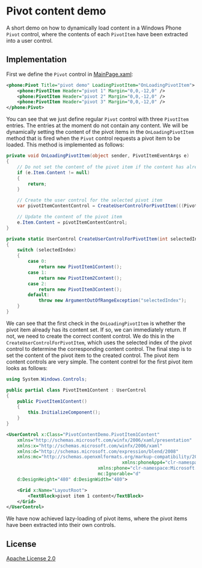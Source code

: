 # Pivot content demo
A short demo on how to dynamically load content in a Windows Phone `Pivot` control, where the contents of each `PivotItem` have been extracted into a user control.

## Implementation
First we define the `Pivot` control in [MainPage.xaml](PivotContentDemo/MainPage.xaml.cs):

```xml
<phone:Pivot Title="pivot demo" LoadingPivotItem="OnLoadingPivotItem">
    <phone:PivotItem Header="pivot 1" Margin="0,0,-12,0" />
    <phone:PivotItem Header="pivot 2" Margin="0,0,-12,0" />
    <phone:PivotItem Header="pivot 3" Margin="0,0,-12,0" />
</phone:Pivot> 
```

You can see that we just define regular `Pivot` control with three `PivotItem` entries. The entries at the moment do not contain any content. We will be dynamically setting the content of the pivot items in the `OnLoadingPivotItem` method that is fired when the `Pivot` control requests a pivot item to be loaded. This method is implemented as follows:

```c#
private void OnLoadingPivotItem(object sender, PivotItemEventArgs e)
{
    // Do not set the content of the pivot item if the content has already been set
    if (e.Item.Content != null)
    {
        return;
    }

    // Create the user control for the selected pivot item
    var pivotItemContentControl = CreateUserControlForPivotItem(((Pivot)sender).SelectedIndex);

    // Update the content of the pivot item
    e.Item.Content = pivotItemContentControl;
}

private static UserControl CreateUserControlForPivotItem(int selectedIndex)
{
    switch (selectedIndex)
    {
        case 0:
            return new PivotItem1Content();
        case 1:
            return new PivotItem2Content();
        case 2:
            return new PivotItem3Content();
        default:
            throw new ArgumentOutOfRangeException("selectedIndex");
    }
}
```

We can see that the first check in the `OnLoadingPivotItem` is whether the pivot item already has its content set. If so, we can immediately return. If not, we need to create the correct content control. We do this in the `CreateUserControlForPivotItem`, which uses the selected index of the pivot control to determine the corresponding content control. The final step is to set the content of the pivot item to the created control. The pivot item content controls are very simple. The content contrel for the first pivot item looks as follows:

```c#
using System.Windows.Controls;

public partial class PivotItem1Content : UserControl
{
    public PivotItem1Content()
    {
        this.InitializeComponent();
    }
}
```

```xml
<UserControl x:Class="PivotContentDemo.PivotItem1Content"
    xmlns="http://schemas.microsoft.com/winfx/2006/xaml/presentation"
    xmlns:x="http://schemas.microsoft.com/winfx/2006/xaml"
    xmlns:d="http://schemas.microsoft.com/expression/blend/2008"
    xmlns:mc="http://schemas.openxmlformats.org/markup-compatibility/2006"
                                           xmlns:phoneApp4="clr-namespace:PivotContentDemo"
                                  xmlns:phone="clr-namespace:Microsoft.Phone.Controls;assembly=Microsoft.Phone"
                                  mc:Ignorable="d"
    d:DesignHeight="480" d:DesignWidth="480">

    <Grid x:Name="LayoutRoot">
        <TextBlock>pivot item 1 content</TextBlock>
    </Grid>
</UserControl>
```

We have now achieved lazy-loading of pivot items, where the pivot items have been extracted into their own controls.

## License
[Apache License 2.0](LICENSE.md)
